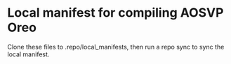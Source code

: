 # Local manifest for compiling AOSVP Oreo #

Clone these files to .repo/local_manifests, then run a repo sync to sync the local manifest.
